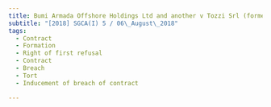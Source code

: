 ```yaml
---
title: Bumi Armada Offshore Holdings Ltd and another v Tozzi Srl (formerly known as Tozzi 
subtitle: "[2018] SGCA(I) 5 / 06\_August\_2018"
tags:
  - Contract
  - Formation
  - Right of first refusal
  - Contract
  - Breach
  - Tort
  - Inducement of breach of contract

---
```



